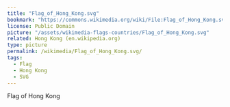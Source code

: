 ```yaml
---
title: "Flag_of_Hong_Kong.svg"
bookmark: "https://commons.wikimedia.org/wiki/File:Flag_of_Hong_Kong.svg"
license: Public Domain
picture: "/assets/wikimedia-flags-countries/Flag_of_Hong_Kong.svg"
related: Hong Kong (en.wikipedia.org)
type: picture
permalink: /wikimedia/Flag_of_Hong_Kong.svg/
tags:
  - Flag
  - Hong Kong
  - SVG
---
```

Flag of Hong Kong